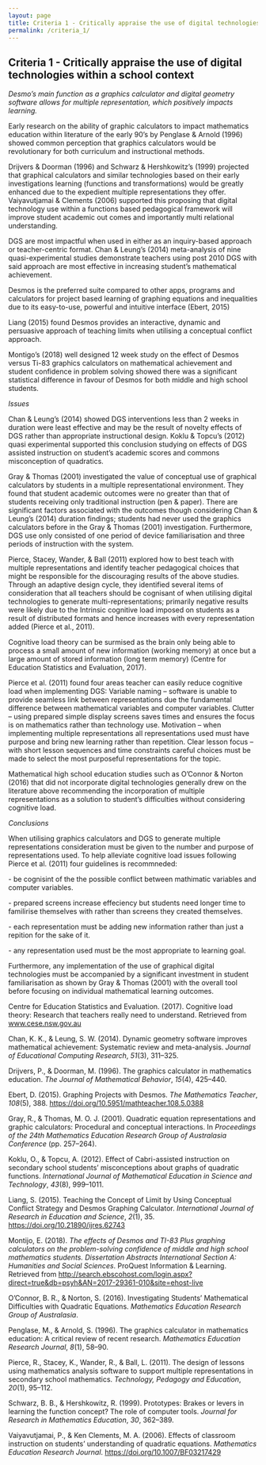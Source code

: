 ```yaml
---
layout: page
title: Criteria 1 - Critically appraise the use of digital technologies within a school context
permalink: /criteria_1/
---
```


Criteria 1 - Critically appraise the use of digital technologies within a school context
----------------------------------------------------------------------------------------

*Desmo’s main function as a graphics calculator and digital geometry software
allows for multiple representation, which positively impacts learning.*

Early research on the ability of graphic calculators to impact mathematics
education within literature of the early 90’s by Penglase & Arnold (1996) showed
common perception that graphics calculators would be revolutionary for both
curriculum and instructional methods.

Drijvers & Doorman (1996) and Schwarz & Hershkowitz’s (1999) projected that
graphical calculators and similar technologies based on their early
investigations learning (functions and transformations) would be greatly
enhanced due to the expedient multiple representations they offer. Vaiyavutjamai
& Clements (2006) supported this proposing that digital technology use within a
functions based pedagogical framework will improve student academic out comes
and importantly multi relational understanding.

DGS are most impactful when used in either as an inquiry-based approach or
teacher-centric format. Chan & Leung’s (2014) meta-analysis of nine
quasi-experimental studies demonstrate teachers using post 2010 DGS with said
approach are most effective in increasing student’s mathematical achievement.

Desmos is the preferred suite compared to other apps, programs and calculators
for project based learning of graphing equations and inequalities due to its
easy-to-use, powerful and intuitive interface (Ebert, 2015)

Liang (2015) found Desmos provides an interactive, dynamic and persuasive
approach of teaching limits when utilising a conceptual conflict approach.

Montigo’s (2018) well designed 12 week study on the effect of Desmos versus
Ti-83 graphics calculators on mathematical achievement and student confidence in
problem solving showed there was a significant statistical difference in favour
of Desmos for both middle and high school students.

*Issues*

Chan & Leung’s (2014) showed DGS interventions less than 2 weeks in duration
were least effective and may be the result of novelty effects of DGS rather than
appropriate instructional design. Koklu & Topcu’s (2012) quasi experimental
supported this conclusion studying on effects of DGS assisted instruction on
student’s academic scores and commons misconception of quadratics.

Gray & Thomas (2001) investigated the value of conceptual use of graphical
calculators by students in a multiple representational environment. They found
that student academic outcomes were no greater than that of students receiving
only traditional instruction (pen & paper). There are significant factors
associated with the outcomes though considering Chan & Leung’s (2014) duration
findings; students had never used the graphics calculators before in the Gray &
Thomas (2001) investigation. Furthermore, DGS use only consisted of one period
of device familiarisation and three periods of instruction with the system.

Pierce, Stacey, Wander, & Ball (2011) explored how to best teach with multiple
representations and identify teacher pedagogical choices that might be
responsible for the discouraging results of the above studies. Through an
adaptive design cycle, they identified several items of consideration that all
teachers should be cognisant of when utilising digital technologies to generate
multi-representations; primarily negative results were likely due to the
Intrinsic cognitive load imposed on students as a result of distributed formats
and hence increases with every representation added (Pierce et al., 2011).

Cognitive load theory can be surmised as the brain only being able to process a
small amount of new information (working memory) at once but a large amount of
stored information (long term memory) (Centre for Education Statistics and
Evaluation, 2017).

Pierce et al. (2011) found four areas teacher can easily reduce cognitive load
when implementing DGS: Variable naming – software is unable to provide seamless
link between representations due the fundamental difference between mathematical
variables and computer variables. Clutter – using prepared simple display
screens saves times and ensures the focus is on mathematics rather than
technology use. Motivation – when implementing multiple representations all
representations used must have purpose and bring new learning rather than
repetition. Clear lesson focus – with short lesson sequences and time
constraints careful choices must be made to select the most purposeful
representations for the topic.

Mathematical high school education studies such as O’Connor & Norton (2016) that
did not incorporate digital technologies generally drew on the literature above
recommending the incorporation of multiple representations as a solution to
student’s difficulties without considering cognitive load.

*Conclusions*

When utilising graphics calculators and DGS to generate multiple representations
consideration must be given to the number and purpose of representations used.
To help alleviate cognitive load issues following Pierce et al. (2011) four
guidelines is recommneded:

\- be cognisint of the the possible conflict between mathimatic variables and
computer variables.

\- prepared screens increase effeciency but students need longer time to
familirise themselves with rather than screens they created themselves.

\- each representation must be adding new information rather than just a
repition for the sake of it.

\- any representation used must be the most appropriate to learning goal.

Furthermore, any implementation of the use of graphical digital technologies
must be accompanied by a significant investment in student familiarisation as
shown by Gray & Thomas (2001) with the overall tool before focusing on
individual mathematical learning outcomes.

Centre for Education Statistics and Evaluation. (2017). Cognitive load theory:
Research that teachers really need to understand. Retrieved from
www.cese.nsw.gov.au

Chan, K. K., & Leung, S. W. (2014). Dynamic geometry software improves
mathematical achievement: Systematic review and meta-analysis. *Journal of
Educational Computing Research*, *51*(3), 311–325.

Drijvers, P., & Doorman, M. (1996). The graphics calculator in mathematics
education. *The Journal of Mathematical Behavior*, *15*(4), 425–440.

Ebert, D. (2015). Graphing Projects with Desmos. *The Mathematics Teacher*,
*108*(5), 388. https://doi.org/10.5951/mathteacher.108.5.0388

Gray, R., & Thomas, M. O. J. (2001). Quadratic equation representations and
graphic calculators: Procedural and conceptual interactions. In *Proceedings of
the 24th Mathematics Education Research Group of Australasia Conference* (pp.
257–264).

Koklu, O., & Topcu, A. (2012). Effect of Cabri-assisted instruction on secondary
school students’ misconceptions about graphs of quadratic functions.
*International Journal of Mathematical Education in Science and Technology*,
*43*(8), 999–1011.

Liang, S. (2015). Teaching the Concept of Limit by Using Conceptual Conflict
Strategy and Desmos Graphing Calculator. *International Journal of Research in
Education and Science*, *2*(1), 35. https://doi.org/10.21890/ijres.62743

Montijo, E. (2018). *The effects of Desmos and TI-83 Plus graphing calculators
on the problem-solving confidence of middle and high school mathematics
students. Dissertation Abstracts International Section A: Humanities and Social
Sciences*. ProQuest Information & Learning. Retrieved from
http://search.ebscohost.com/login.aspx?direct=true&db=psyh&AN=2017-29361-010&site=ehost-live

O’Connor, B. R., & Norton, S. (2016). Investigating Students’ Mathematical
Difficulties with Quadratic Equations. *Mathematics Education Research Group of
Australasia*.

Penglase, M., & Arnold, S. (1996). The graphics calculator in mathematics
education: A critical review of recent research. *Mathematics Education Research
Journal*, *8*(1), 58–90.

Pierce, R., Stacey, K., Wander, R., & Ball, L. (2011). The design of lessons
using mathematics analysis software to support multiple representations in
secondary school mathematics. *Technology, Pedagogy and Education*, *20*(1),
95–112.

Schwarz, B. B., & Hershkowitz, R. (1999). Prototypes: Brakes or levers in
learning the function concept? The role of computer tools. *Journal for Research
in Mathematics Education*, *30*, 362–389.

Vaiyavutjamai, P., & Ken Clements, M. A. (2006). Effects of classroom
instruction on students’ understanding of quadratic equations. *Mathematics
Education Research Journal*. https://doi.org/10.1007/BF03217429
